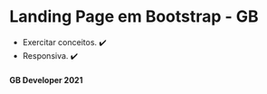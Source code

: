 # Landing Page em Bootstrap - GB

* Exercitar conceitos. :heavy_check_mark:
* Responsiva. :heavy_check_mark:



#### GB Developer 2021

